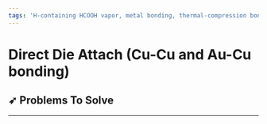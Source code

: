 ```yaml
---
tags: 'H-containing HCOOH vapor, metal bonding, thermal-compression bonding'
---
```


# Direct Die Attach \(Cu-Cu and Au-Cu bonding\)

## ➶ Problems To Solve

---



